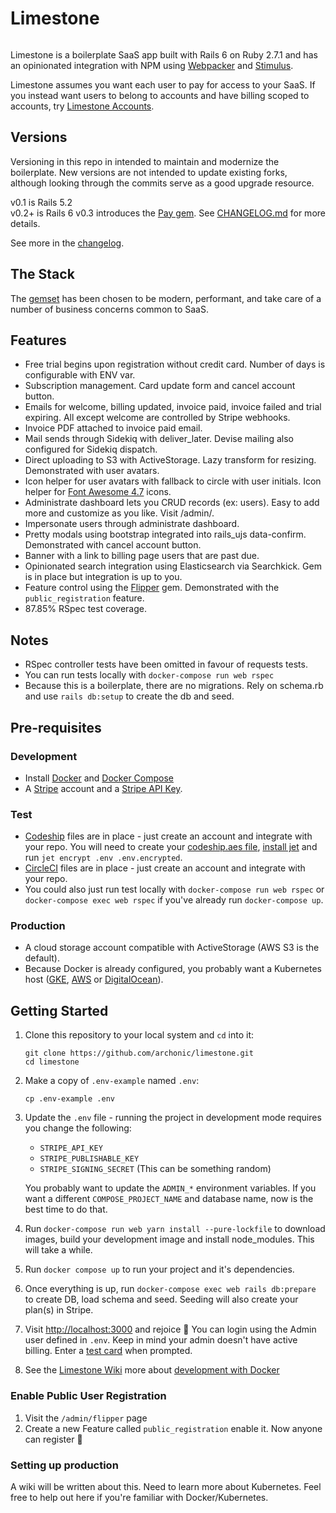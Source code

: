 # Limestone
[![<archonic>](https://circleci.com/gh/archonic/limestone.svg?style=svg)](https://circleci.com/gh/archonic/workflows/limestone/tree/master)

Limestone is a boilerplate SaaS app built with Rails 6 on Ruby 2.7.1 and has an opinionated integration with NPM using [Webpacker](https://github.com/rails/webpacker) and [Stimulus](https://stimulusjs.org/).

Limestone assumes you want each user to pay for access to your SaaS. If you instead want users to belong to accounts and have billing scoped to accounts, try [Limestone Accounts](https://github.com/archonic/limestone-accounts).

## Versions
Versioning in this repo in intended to maintain and modernize the boilerplate. New versions are not intended to update existing forks, although looking through the commits serve as a good upgrade resource.

v0.1 is Rails 5.2  
v0.2+ is Rails 6
v0.3 introduces the [Pay gem](https://github.com/pay-rails/pay).
See [CHANGELOG.md](https://github.com/archonic/limestone/blob/master/CHANGELOG.md) for more details.

See more in the [changelog](https://github.com/archonic/limestone/blob/master/CHANGELOG.md).

## The Stack
The [gemset](https://github.com/archonic/limestone/blob/master/Gemfile) has been chosen to be modern, performant, and take care of a number of business concerns common to SaaS.

## Features
* Free trial begins upon registration without credit card. Number of days is configurable with ENV var.
* Subscription management. Card update form and cancel account button.
* Emails for welcome, billing updated, invoice paid, invoice failed and trial expiring. All except welcome are controlled by Stripe webhooks.
* Invoice PDF attached to invoice paid email.
* Mail sends through Sidekiq with deliver_later. Devise mailing also configured for Sidekiq dispatch.
* Direct uploading to S3 with ActiveStorage. Lazy transform for resizing. Demonstrated with user avatars.
* Icon helper for user avatars with fallback to circle with user initials. Icon helper for [Font Awesome 4.7](https://fontawesome.com/v4.7.0/icons/) icons.
* Administrate dashboard lets you CRUD records (ex: users). Easy to add more and customize as you like. Visit /admin/.
* Impersonate users through administrate dashboard.
* Pretty modals using bootstrap integrated into rails_ujs data-confirm. Demonstrated with cancel account button.
* Banner with a link to billing page users that are past due.
* Opinionated search integration using Elasticsearch via Searchkick. Gem is in place but integration is up to you.
* Feature control using the [Flipper](https://github.com/jnunemaker/flipper) gem. Demonstrated with the `public_registration` feature.
* 87.85% RSpec test coverage.

## Notes
* RSpec controller tests have been omitted in favour of requests tests.
* You can run tests locally with `docker-compose run web rspec`
* Because this is a boilerplate, there are no migrations. Rely on schema.rb and use `rails db:setup` to create the db and seed.

## Pre-requisites

### Development
* Install [Docker](https://docs.docker.com/engine/installation/) and [Docker Compose](https://docs.docker.com/compose/install/)
* A [Stripe](https://dashboard.stripe.com/register) account and a [Stripe API Key](https://stripe.com/docs/keys).

### Test
* [Codeship](https://codeship.com/) files are in place - just create an account and integrate with your repo. You will need to create your [codeship.aes file](https://documentation.codeship.com/pro/builds-and-configuration/environment-variables/#downloading-your-aes-key), [install jet](https://documentation.codeship.com/pro/jet-cli/installation/) and run `jet encrypt .env .env.encrypted`.
* [CircleCI](https://circleci.com/) files are in place - just create an account and integrate with your repo.
* You could also just run test locally with `docker-compose run web rspec` or `docker-compose exec web rspec` if you've already run `docker-compose up`.

### Production
* A cloud storage account compatible with ActiveStorage (AWS S3 is the default).
* Because Docker is already configured, you probably want a Kubernetes host ([GKE](https://cloud.google.com/kubernetes-engine/), [AWS](https://aws.amazon.com/kubernetes/) or [DigitalOcean](https://www.digitalocean.com/products/kubernetes/)).

## Getting Started
1. Clone this repository to your local system and `cd` into it:
    ```
    git clone https://github.com/archonic/limestone.git
    cd limestone
    ```

2. Make a copy of `.env-example` named `.env`:
    ```
    cp .env-example .env
    ```

3. Update the `.env` file - running the project in development mode requires you change the following:
    - `STRIPE_API_KEY`
    - `STRIPE_PUBLISHABLE_KEY`
    - `STRIPE_SIGNING_SECRET` (This can be something random)

    You probably want to update the `ADMIN_*` environment variables. If you want a different `COMPOSE_PROJECT_NAME` and database name, now is the best time to do that.

4. Run `docker-compose run web yarn install --pure-lockfile` to download images, build your development image and install node_modules. This will take a while.

5. Run `docker compose up` to run your project and it's dependencies.

5. Once everything is up, run `docker-compose exec web rails db:prepare` to create DB, load schema and seed. Seeding will also create your plan(s) in Stripe.

6. Visit [http://localhost:3000](http://localhost:3000) and rejoice :tada: You can login using the Admin user defined in `.env`. Keep in mind your admin doesn't have active billing. Enter a [test card](https://stripe.com/docs/testing#cards) when prompted.

7. See the [Limestone Wiki](https://github.com/archonic/limestone/wiki) more about [development with Docker](https://github.com/archonic/limestone/wiki/Development-with-Docker)

### Enable Public User Registration
1. Visit the `/admin/flipper` page
2. Create a new Feature called `public_registration` enable it. Now anyone can register :clap:

### Setting up production
A wiki will be written about this. Need to learn more about Kubernetes. Feel free to help out here if you're familiar with Docker/Kubernetes.
